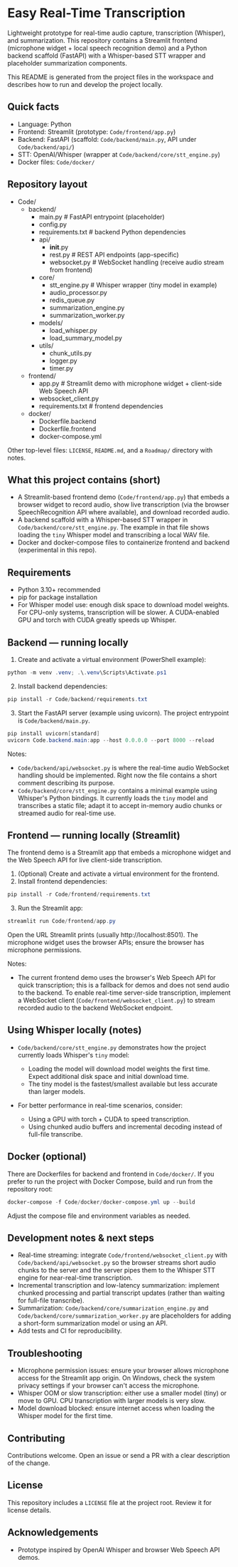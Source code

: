 
# Easy Real-Time Transcription

Lightweight prototype for real-time audio capture, transcription (Whisper), and summarization. This repository contains a Streamlit frontend (microphone widget + local speech recognition demo) and a Python backend scaffold (FastAPI) with a Whisper-based STT wrapper and placeholder summarization components.

This README is generated from the project files in the workspace and describes how to run and develop the project locally.

## Quick facts

- Language: Python
- Frontend: Streamlit (prototype: `Code/frontend/app.py`)
- Backend: FastAPI (scaffold: `Code/backend/main.py`, API under `Code/backend/api/`)
- STT: OpenAI/Whisper (wrapper at `Code/backend/core/stt_engine.py`)
- Docker files: `Code/docker/`

## Repository layout

- Code/
	- backend/
		- main.py                # FastAPI entrypoint (placeholder)
		- config.py
		- requirements.txt      # backend Python dependencies
		- api/
			- __init__.py
			- rest.py             # REST API endpoints (app-specific)
			- websocket.py        # WebSocket handling (receive audio stream from frontend)
		- core/
			- stt_engine.py       # Whisper wrapper (tiny model in example)
			- audio_processor.py
			- redis_queue.py
			- summarization_engine.py
			- summarization_worker.py
		- models/
			- load_whisper.py
			- load_summary_model.py
		- utils/
			- chunk_utils.py
			- logger.py
			- timer.py
	- frontend/
		- app.py                 # Streamlit demo with microphone widget + client-side Web Speech API
		- websocket_client.py
		- requirements.txt       # frontend dependencies
	- docker/
		- Dockerfile.backend
		- Dockerfile.frontend
		- docker-compose.yml

Other top-level files: `LICENSE`, `README.md`, and a `Roadmap/` directory with notes.

## What this project contains (short)

- A Streamlit-based frontend demo (`Code/frontend/app.py`) that embeds a browser widget to record audio, show live transcription (via the browser SpeechRecognition API where available), and download recorded audio.
- A backend scaffold with a Whisper-based STT wrapper in `Code/backend/core/stt_engine.py`. The example in that file shows loading the `tiny` Whisper model and transcribing a local WAV file.
- Docker and docker-compose files to containerize frontend and backend (experimental in this repo).

## Requirements

- Python 3.10+ recommended
- pip for package installation
- For Whisper model use: enough disk space to download model weights. For CPU-only systems, transcription will be slower. A CUDA-enabled GPU and torch with CUDA greatly speeds up Whisper.

## Backend — running locally

1. Create and activate a virtual environment (PowerShell example):

```powershell
python -m venv .venv; .\.venv\Scripts\Activate.ps1
```

2. Install backend dependencies:

```powershell
pip install -r Code/backend/requirements.txt
```

3. Start the FastAPI server (example using uvicorn). The project entrypoint is `Code/backend/main.py`.

```powershell
pip install uvicorn[standard]
uvicorn Code.backend.main:app --host 0.0.0.0 --port 8000 --reload
```

Notes:
- `Code/backend/api/websocket.py` is where the real-time audio WebSocket handling should be implemented. Right now the file contains a short comment describing its purpose.
- `Code/backend/core/stt_engine.py` contains a minimal example using Whisper's Python bindings. It currently loads the `tiny` model and transcribes a static file; adapt it to accept in-memory audio chunks or streamed audio for real-time use.

## Frontend — running locally (Streamlit)

The frontend demo is a Streamlit app that embeds a microphone widget and the Web Speech API for live client-side transcription.

1. (Optional) Create and activate a virtual environment for the frontend.
2. Install frontend dependencies:

```powershell
pip install -r Code/frontend/requirements.txt
```

3. Run the Streamlit app:

```powershell
streamlit run Code/frontend/app.py
```

Open the URL Streamlit prints (usually http://localhost:8501). The microphone widget uses the browser APIs; ensure the browser has microphone permissions.

Notes:
- The current frontend demo uses the browser's Web Speech API for quick transcription; this is a fallback for demos and does not send audio to the backend. To enable real-time server-side transcription, implement a WebSocket client (`Code/frontend/websocket_client.py`) to stream recorded audio to the backend WebSocket endpoint.

## Using Whisper locally (notes)

- `Code/backend/core/stt_engine.py` demonstrates how the project currently loads Whisper's `tiny` model:

	- Loading the model will download model weights the first time. Expect additional disk space and initial download time.
	- The tiny model is the fastest/smallest available but less accurate than larger models.

- For better performance in real-time scenarios, consider:
	- Using a GPU with torch + CUDA to speed transcription.
	- Using chunked audio buffers and incremental decoding instead of full-file transcribe.

## Docker (optional)

There are Dockerfiles for backend and frontend in `Code/docker/`. If you prefer to run the project with Docker Compose, build and run from the repository root:

```powershell
docker-compose -f Code/docker/docker-compose.yml up --build
```

Adjust the compose file and environment variables as needed.

## Development notes & next steps

- Real-time streaming: integrate `Code/frontend/websocket_client.py` with `Code/backend/api/websocket.py` so the browser streams short audio chunks to the server and the server pipes them to the Whisper STT engine for near-real-time transcription.
- Incremental transcription and low-latency summarization: implement chunked processing and partial transcript updates (rather than waiting for full-file transcribe).
- Summarization: `Code/backend/core/summarization_engine.py` and `Code/backend/core/summarization_worker.py` are placeholders for adding a short-form summarization model or using an API.
- Add tests and CI for reproducibility.

## Troubleshooting

- Microphone permission issues: ensure your browser allows microphone access for the Streamlit app origin. On Windows, check the system privacy settings if your browser can't access the microphone.
- Whisper OOM or slow transcription: either use a smaller model (tiny) or move to GPU. CPU transcription with larger models is very slow.
- Model download blocked: ensure internet access when loading the Whisper model for the first time.

## Contributing

Contributions welcome. Open an issue or send a PR with a clear description of the change.

## License

This repository includes a `LICENSE` file at the project root. Review it for license details.

## Acknowledgements

- Prototype inspired by OpenAI Whisper and browser Web Speech API demos.


